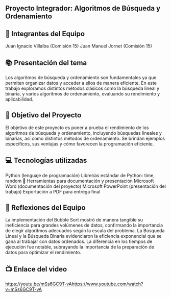 ## Proyecto Integrador: Algoritmos de Búsqueda y Ordenamiento
## 👥 Integrantes del Equipo
Juan Ignacio Villalba (Comisión 15)
Juan Manuel Jornet (Comisión 15)
## 📚 Presentación del tema
Los algoritmos de búsqueda y ordenamiento son fundamentales ya que permiten organizar datos y acceder a ellos de manera eficiente. En este trabajo exploramos distintos métodos clásicos como la búsqueda lineal y binaria, y varios algoritmos de ordenamiento, evaluando su rendimiento y aplicabilidad.
## 🎯 Objetivo del Proyecto
El objetivo de este proyecto es poner a prueba el rendimiento de los algoritmos de búsqueda y ordenamiento, incluyendo búsquedas lineales y binarias, así como distintos métodos de ordenamiento. Se brindan ejemplos específicos, sus ventajas y cómo favorecen la programación eficiente.
## 💻 Tecnologías utilizadas
Python (lenguaje de programación)
Librerías estándar de Python: time, random
📝 Herramientas para documentación y presentación
Microsoft Word (documentación del proyecto)
Microsoft PowerPoint (presentación del trabajo)
Exportación a PDF para entrega final
## 🤔 Reflexiones del Equipo
La implementación del Bubble Sort mostró de manera tangible su ineficiencia para grandes volúmenes de datos, confirmando la importancia de elegir algoritmos adecuados según la escala del problema.
La Búsqueda Lineal y la Búsqueda Binaria evidenciaron la eficiencia exponencial que se gana al trabajar con datos ordenados. La diferencia en los tiempos de ejecución fue notable, subrayando la importancia de la preparación de datos para optimizar el rendimiento.
## 📺 Enlace del video
https://youtu.be/mSs6GC9T-vAhttps://www.youtube.com/watch?v=mSs6GC9T-vA